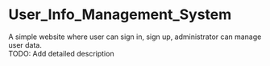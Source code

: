 # User_Info_Management_System
A simple website where user can sign in, sign up, administrator can manage user data. 
<br />TODO: Add detailed description
